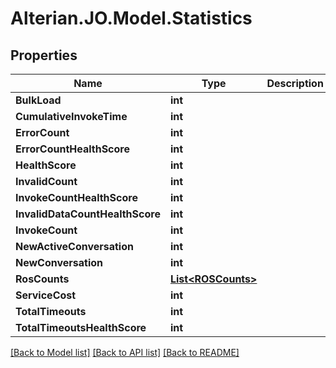 # Alterian.JO.Model.Statistics

## Properties

Name | Type | Description | Notes
------------ | ------------- | ------------- | -------------
**BulkLoad** | **int** |  | [optional] 
**CumulativeInvokeTime** | **int** |  | [optional] 
**ErrorCount** | **int** |  | [optional] 
**ErrorCountHealthScore** | **int** |  | [optional] 
**HealthScore** | **int** |  | [optional] 
**InvalidCount** | **int** |  | [optional] 
**InvokeCountHealthScore** | **int** |  | [optional] 
**InvalidDataCountHealthScore** | **int** |  | [optional] 
**InvokeCount** | **int** |  | [optional] 
**NewActiveConversation** | **int** |  | [optional] 
**NewConversation** | **int** |  | [optional] 
**RosCounts** | [**List&lt;ROSCounts&gt;**](ROSCounts.md) |  | [optional] 
**ServiceCost** | **int** |  | [optional] 
**TotalTimeouts** | **int** |  | [optional] 
**TotalTimeoutsHealthScore** | **int** |  | [optional] 

[[Back to Model list]](../README.md#documentation-for-models) [[Back to API list]](../README.md#documentation-for-api-endpoints) [[Back to README]](../README.md)

